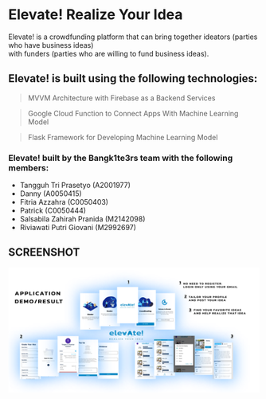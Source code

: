 # Elevate! Realize Your Idea
Elevate! is a crowdfunding platform that can bring together ideators (parties who have business ideas)   
with funders (parties who are willing to fund business ideas).  

## Elevate! is built using the following technologies:
> MVVM Architecture with Firebase as a Backend Services  
  
> Google Cloud Function to Connect Apps With Machine Learning Model  
  
> Flask Framework for Developing Machine Learning Model

### Elevate! built by the Bangk1te3rs team with the following members:  
- Tangguh Tri Prasetyo (A2001977)  
- Danny (A0050415)  
- Fitria Azzahra (C0050403)  
- Patrick (C0050444)  
- Salsabila Zahirah Pranida (M2142098)  
- Riviawati Putri Giovani (M2992697)  

## SCREENSHOT

![Alt text](/result_apps.png?raw=true "Elevate! Apps")
